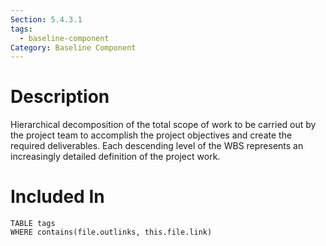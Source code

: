 ```yaml
---
Section: 5.4.3.1
tags:
  - baseline-component
Category: Baseline Component
---
```

# Description
Hierarchical decomposition of the total scope of work to be carried out by the project team to accomplish the project objectives and create the required deliverables. Each descending level of the WBS represents an increasingly detailed definition of the project work.
# Included In
```dataview
TABLE tags
WHERE contains(file.outlinks, this.file.link)
```
